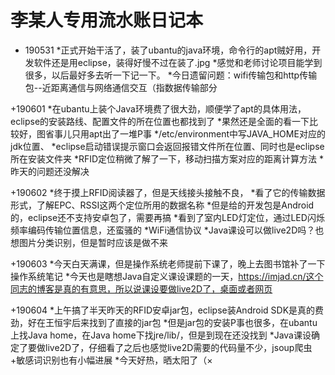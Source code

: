 ﻿# 李某人专用流水账日记本
+ 190531   *正式开始干活了，装了ubantu的java环境，命令行的apt贼好用，开发软件还是用eclipse，装得好慢不过在装了.jpg
  		*感觉和老师讨论项目能学到很多，以后最好多去听一下记一下。
		*今日遗留问题：wifi传输包和http传输包--近距离通信与网络通信交互（指数据传输部分

+190601	*在ubantu上装个Java环境费了很大劲，顺便学了apt的具体用法，eclipse的安装路线、配置文件的所在位置也都找到了
		*果然还是全面的看一下比较好，图省事儿只用apt出了一堆P事
		*/etc/environment中写JAVA_HOME对应的jdk位置、
		*eclipse启动错误提示窗口会返回报错文件所在位置、同时也是eclipse所在安装文件夹
		*RFID定位稍微了解了一下，移动扫描方案对应的距离计算方法
		*昨天的问题还没解决

+190602	*终于摸上RFID阅读器了，但是天线接头接触不良，
		*看了它的传输数据形式，了解EPC、RSSI这两个定位所用的数据名称
		*但是给的开发包是Android的，eclipse还不支持安卓包了，需要再搞
		*看到了室内LED灯定位，通过LED闪烁频率编码传输位置信息，还蛮骚的
		*WiFi通信协议
		*Java课设可以做live2D吗？也想图片分类识别，但是暂时应该是做不来

+190603	*今天白天满课，但是操作系统老师提前下课了，晚上去图书馆补了一下操作系统笔记
		*今天也是瞎想Java自定义课设课题的一天，https://imjad.cn/这个同志的博客是真的有意思，所以说课设要做live2D了，桌面或者网页

+190604	*上午搞了半天昨天的RFID安卓jar包，eclipse装Android SDK是真的费劲，好在王恒宇后来找到了直接的jar包
		*但是jar包的安装P事也很多，在ubantu上找Java home，在Java home下找jre/lib/，但是到现在还没找到
		*Java课设确定了要做live2D了，仔细看了之后也感觉live2D需要的代码量不少，jsoup爬虫+敏感词识别也有小幅进展
		*今天好热，晒太阳了（×